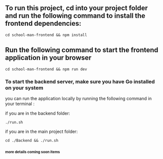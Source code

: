 ## To run this project, cd into your project folder and run the following command to install the frontend dependencies:

`cd school-man-frontend && npm install`

## Run the following command to start the frontend application in your browser

`cd school-man-frontend && npm run dev`

### To start the backend server, make sure you have Go installed on your system

you can run the application locally by running the following command in your terminal :

if you are in the backend folder:

`./run.sh`

if you are in the main project folder:

`cd ./Backend && ./run.sh`

### <small style="font-size: 0.7em;">more details coming soon items</small>
